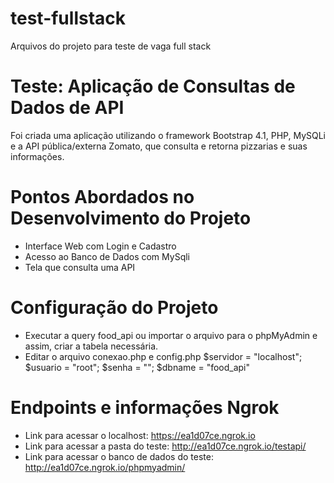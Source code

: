 # test-fullstack
Arquivos do projeto para teste de vaga full stack
# Teste: Aplicação de Consultas de Dados de API 
Foi criada uma aplicação utilizando o framework Bootstrap 4.1, PHP, MySQLi e a API pública/externa Zomato, que consulta e retorna pizzarias e suas informações. 
# Pontos Abordados no Desenvolvimento do Projeto
- Interface Web com Login e Cadastro
- Acesso ao Banco de Dados com MySqli
- Tela que consulta uma API
# Configuração do Projeto
- Executar a query food_api ou importar o arquivo para o phpMyAdmin e assim, criar a tabela necessária.
- Editar o arquivo conexao.php e config.php
$servidor = "localhost";
$usuario = "root";
$senha = "";
$dbname = "food_api"
# Endpoints e informações Ngrok
- Link para acessar o localhost: https://ea1d07ce.ngrok.io
- Link para acessar a pasta do teste: http://ea1d07ce.ngrok.io/testapi/
- Link para acessar o banco de dados do teste: http://ea1d07ce.ngrok.io/phpmyadmin/
